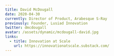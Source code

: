 ```yaml
---
title: David McDougall
date: 2020-04-30
currently: Director of Product, Arabesque S-Ray
previously: Founder, Lusiad Innovation
twitter: dmcdougall
avatar: /assets/dynamic/mcdougall-david.jpg
links:
  - title: Innovation at Scale
    url: https://innovationatscale.substack.com/
---
```

